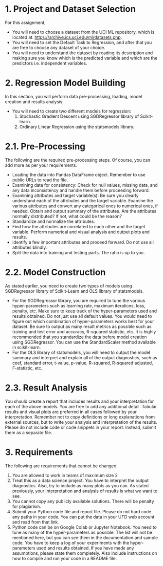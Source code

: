 # 1. Project and Dataset Selection 
For this assignment, 
- You will need to choose a dataset from the UCI ML repository, which is located at: https://archive.ics.uci.edu/ml/datasets.php.
- You will need to set the Default Task to Regression, and after that you are free to choose any dataset of your choice. 
- You will need to understand the dataset by reading its description and making sure you know which is the predicted variable and which are the predictors i.e. independent variables. 

# 2. Regression Model Building 
In this section, you will perform data pre-processing, loading, model creation and results analysis. 
- You will need to create two different models for regression: 
    1. Stochastic Gradient Descent using SGDRegressor library of Scikit-learn. 
    2. Ordinary Linear Regression using the statsmodels library. 

# 2.1. Pre-Processing 
The following are the required pre-processing steps. Of course, you can add more as per your requirements. 
- Loading the data into Pandas DataFrame object. Remember to use public URLs to read the file. 
- Examining data for consistency: Check for null values, missing data, and any data inconsistency and handle them before proceeding forward. 
- Examining attributes and target variable(s): Be sure you clearly understand each of the attributes and the target variable. Examine the various attributes and convert any categorical ones to numerical ones, if needed. Obtain and output summary of the attributes. Are the attributes normally distributed? If not, what could be the reason? 
- Standardize and normalize the attributes. 
- Find how the attributes are correlated to each other and the target variable. Perform numerical and visual analysis and output plots and results. 
- Identify a few important attributes and proceed forward. Do not use all attributes blindly. 
- Split the data into training and testing parts. The ratio is up to you. 

# 2.2. Model Construction 
As stated earlier, you need to create two types of models using SGDRegressor library of Scikit-Learn and OLS library of statsmodels.
 - For the SGDRegressor library, you are required to tune the various hyper-parameters such as learning rate, maximum iterations, loss, penalty, etc. Make sure to keep track of the hyper-parameters used and results obtained. Do not just use all default values. You would need to figure out which combination of hyper-parameters works best for your dataset. Be sure to output as many result metrics as possible such as training and test error and accuracy, R-squared statistic, etc. It is highly recommended that you standardize the data before model creation using SGDRegressor. You can use the StandardScaler method available in scikit-learn. 
- For the OLS library of statsmodels, you will need to output the model summary and interpret and explain all of the output diagnostics, such as coef, standard error, t-value, p-value, R-squared, R-squared adjusted, F-statistic, etc. 

# 2.3. Result Analysis 
You should create a report that includes results and your interpretation for each of the above models. You are free to add any additional detail. Tabular results and visual plots are preferred in all cases followed by your interpretation. Remember not to copy definitions or long explanations from external sources, but to write your analysis and interpretation of the results. Please do not include code or code snippets in your report. Instead, submit them as a separate file. 

# 3. Requirements 
The following are requirements that cannot be changed 
1. You are allowed to work in teams of maximum size 2 
2. Treat this as a data science project. You have to interpret the output diagnostics. Also, try to include as many plots as you can. As stated previously, your interpretation and analysis of results is what we want to see. 
3. You cannot copy any publicly available solutions. There will be penalty for plagiarism. 
4. Submit your Python code file and report file. Please do not hard code any paths in your code. You can put the data in your UTD web account and read from that link. 
5. Python code can be on Google Colab or Jupyter Notebook. You need to tune as many of the hyper-parameters as possible. The list will not be mentioned here, but you can see them in the documentation and sample code. You have to keep a log of your experiments with the hyper-parameters used and results obtained. If you have made any assumptions, please state them completely. Also include instructions on how to compile and run your code in a README file.